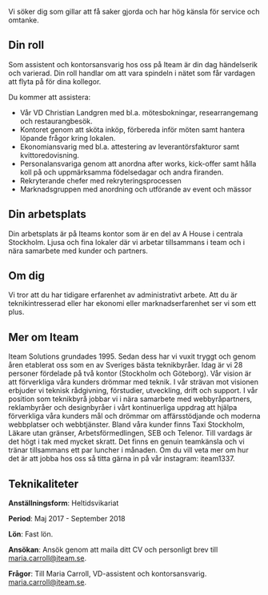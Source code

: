 Vi söker dig som gillar att få saker gjorda och har hög känsla för service och omtanke.

## Din roll

Som assistent och kontorsansvarig hos oss på Iteam är din dag händelserik och varierad. Din roll handlar om att vara spindeln i nätet som får vardagen att flyta på för dina kollegor.

Du kommer att assistera:
* Vår VD Christian Landgren med bl.a. mötesbokningar, researrangemang och restaurangbesök.
* Kontoret genom att sköta inköp, förbereda inför möten samt hantera löpande frågor kring lokalen.  
* Ekonomiansvarig med bl.a. attestering av leverantörsfakturor samt kvittoredovisning.
* Personalansvariga genom att anordna after works, kick-offer samt hålla koll på och uppmärksamma födelsedagar och andra firanden.
* Rekryterande chefer med rekryteringsprocessen
* Marknadsgruppen med anordning och utförande av event och mässor

## Din arbetsplats
Din arbetsplats är på Iteams kontor som är en del av A House i centrala Stockholm. Ljusa och fina lokaler där vi arbetar tillsammans i team och i nära samarbete med kunder och partners.

## Om dig
Vi tror att du har tidigare erfarenhet av administrativt arbete. Att du är teknikintresserad eller har ekonomi eller marknadserfarenhet ser vi som ett plus.

## Mer om Iteam
Iteam Solutions grundades 1995. Sedan dess har vi vuxit tryggt och genom åren etablerat oss som en av Sveriges bästa teknikbyråer. Idag är vi 28 personer fördelade på två kontor (Stockholm och Göteborg). Vår vision är att förverkliga våra kunders drömmar med teknik. I vår strävan mot visionen erbjuder vi teknisk rådgivning, förstudier, utveckling, drift och support. I vår position som teknikbyrå jobbar vi i nära samarbete med webbyråpartners, reklambyråer och designbyråer i vårt kontinuerliga uppdrag att hjälpa förverkliga våra kunders mål och drömmar om affärsstödjande och moderna webbplatser och webbtjänster. Bland våra kunder finns Taxi Stockholm, Läkare utan gränser, Arbetsförmedlingen, SEB och  Telenor. Till vardags är det högt i tak med mycket skratt. Det finns en genuin teamkänsla och vi tränar tillsammans ett par luncher i månaden. Om du vill veta mer om hur det är att jobba hos oss så titta gärna in på vår instagram: iteam1337.

## Teknikaliteter
**Anställningsform**: Heltidsvikariat

**Period**: Maj 2017 - September 2018

**Lön**: Fast lön.

**Ansökan**: Ansök genom att maila ditt CV och personligt brev till [maria.carroll@iteam.se](mailto:maria.carroll@iteam.se).

**Frågor**: Till Maria Carroll, VD-assistent och kontorsansvarig. [maria.carroll@iteam.se](mailto:maria.carroll@iteam.se).
